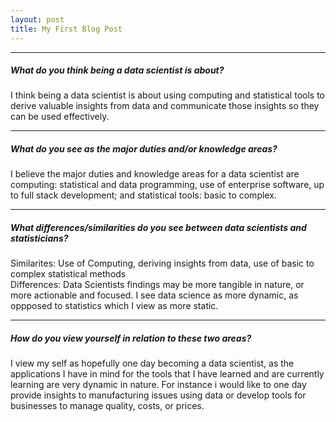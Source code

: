 ```yaml
---
layout: post
title: My First Blog Post
---
```

---

##### What do you think being a data scientist is about? 

I think being a data scientist is about using computing and statistical tools to derive valuable insights from data and communicate those insights so they can be used effectively. 

---
##### What do you see as the major duties and/or knowledge areas? 

I believe the major duties and knowledge areas for a data scientist are computing: statistical and data programming, use of enterprise software, up to full stack development; and statistical tools: basic to complex. 

---
##### What differences/similarities do you see between data scientists and statisticians? 

Similarites: Use of Computing, deriving insights from data, use of basic to complex statistical methods  
Differences: Data Scientists findings may be more tangible in nature, or more actionable and focused. I see data science as more dynamic, as oppposed to statistics which I view as more static. 

---
##### How do you view yourself in relation to these two areas? 

I view my self as hopefully one day becoming a data scientist, as the applications I have in mind for the tools that I have learned and are currently learning are very dynamic in nature. For instance i would like to one day provide insights to manufacturing issues using data or develop tools for businesses to manage quality, costs, or prices. 
